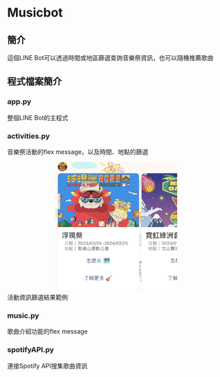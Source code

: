# Musicbot

## 簡介
這個LINE Bot可以透過時間或地區篩選查詢音樂祭資訊，也可以隨機推薦歌曲

## 程式檔案簡介
### app.py
整個LINE Bot的主程式

### activities.py
音樂祭活動的flex message，以及時間、地點的篩選
<div align=center><img height="300" src="https://github.com/wwweiting/musicbot/blob/main/IMG_7334.jpg"/></div>
活動資訊篩選結果範例

### music.py
歌曲介紹功能的flex message
### spotifyAPI.py
連接Spotify API搜集歌曲資訊
